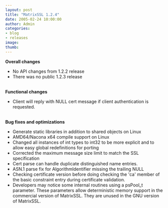 ```yaml
---
layout: post
title: "MatrixSSL 1.2.4"
date: 2005-02-24 10:00:00
author: Admin
categories:
- blog
- releases
image:
thumb:
---
```

<b>Overall changes</b>
<ul>
<li>No API changes from 1.2.2 release</li>
<li>There was no public 1.2.3 release</li>
</ul>
<br/>
<b>Functional changes</b>
<ul>
<li>Client will reply with NULL cert message if client authentication is requested.</li>
</ul>
<br/>
<b>Bug fixes and optimizations</b>
<ul>
<li>Generate static libraries in addition to shared objects on Linux</li>
<li>AMD64/Nacona x64 compile support on Linux</li>
<li>Changed all instances of int types to int32 to be more explicit and to allow easy global redefinitions for porting</li>
<li>Corrected the maximum message size limit to match the SSL specification</li>
<li>Cert parse can handle duplicate distinguished name entries.</li>
<li>ASN.1 parse fix for AlgorithmIdentifier missing the trailing NULL</li>
<li>Checking certificate version before doing checking the 'ca' member of the basic constraint entry during certificate validation.</li>
<li>Developers may notice some internal routines using a psPool_t parameter.  These parameters allow deterministic memory support in the commercial version of MatrixSSL.  They are unused in the GNU version of MatrixSSL.</li>
</ul>
<br/>
